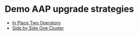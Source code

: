 # Demo AAP upgrade strategies

- [In Place Two Operators](./in-place-2-operators/README.md)
- [Side by Side One Cluster](./side-by-side-1-cluster/README.md)